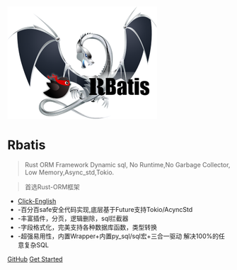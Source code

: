 ![logo](logo.png )

# Rbatis

> Rust ORM Framework Dynamic sql, No Runtime,No Garbage Collector, Low Memory,Async_std,Tokio.

> 首选Rust-ORM框架

* [Click-English](https://rbatis.github.io/rbatis.io/#/README_EN)
* -百分百safe安全代码实现,底层基于Future支持Tokio/AcyncStd
* -丰富插件，分页，逻辑删除，sql拦截器
* -字段格式化，完美支持各种数据库函数，类型转换
* -超强易用性，内置Wrapper+内置py_sql/sql宏+三合一驱动  解决100%的任意复杂SQL

[GitHub](https://github.com/rbatis/rbatis)
[Get Started](#Rbatis-初始化)